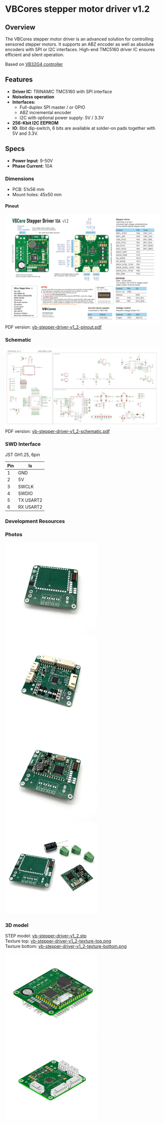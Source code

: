 # VBCores stepper motor driver v1.2

## Overview
The VBCores stepper motor driver is an advanced solution for controlling sensored stepper motors. It supports an ABZ encoder as well as absolute encoders with SPI or I2C interfaces. High-end TMC5160 driver IC ensures efficient and silent operation.

Based on [VB32G4 controller](https://github.com/VBCores/VBCores_files/tree/main/01-VB-Core32G4) 


## Features
- **Driver IC:** TRINAMIC TMC5160 with SPI interface
- **Noiseless operation**
- **Interfaces:**
	- Full-duplex SPI master / or GPIO
	- ABZ incremental encoder
	- I2C with optional power supply: 5V / 3.3V
- **256-Kbit I2C EEPROM**
- **IO**: 8bit dip-switch, 6 bits are available at solder-on pads together with 5V and 3.3V.

## Specs
- **Power Input**: 9-50V
- **Phase Current**: 10A
  
### Dimensions
- PCB: 51x56 mm
- Mount holes: 45x50 mm

#### Pinout
![VBCores Stepper motor driver TMC5160 pinout](vb-stepper-driver-v1_2-pinout.png)
PDF version: [vb-stepper-driver-v1_2-pinout.pdf](vb-stepper-driver-v1_2-pinout.pdf)

### Schematic
![VBCores Stepper motor driver TMC5160 schematic](vb-stepper-driver-v1_2-schematic.png)
PDF version: [vb-stepper-driver-v1_2-schematic.pdf](vb-stepper-driver-v1_2-schematic.pdf)

### SWD Interface

JST GH1.25, 6pin

| Pin      | Is           | 
| -------- | -------------|
| 1        | GND          |
| 2        | 5V           |
| 3        | SWCLK        |
| 4        | SWDIO        |
| 5        | TX USART2    |
| 6        | RX USART2    |

### Development Resources




### Photos
<p float="left">
<img src="vb-stepper-driver-v1_2-1.jpg" width="300">
<img src="vb-stepper-driver-v1_2-2.jpg" width="300">
<img src="vb-stepper-driver-v1_2-3.jpg" width="300">
<img src="vb-stepper-driver-v1_2-4.jpg" width="300">
</p>


### 3D model

STEP model: [vb-stepper-driver-v1_2.stp](vb-stepper-driver-v1_2.stp)
<br>
Texture top: [vb-stepper-driver-v1_2-texture-top.png](vb-stepper-driver-v1_2-texture-top.png)
<br>
Texture bottom: [vb-stepper-driver-v1_2-texture-bottom.png](vb-stepper-driver-v1_2-texture-bottom.png)

<p float="left">
<img src="vb-stepper-driver-v1_2-render-1.png" width="300">
<img src="vb-stepper-driver-v1_2-render-2.png" width="300">
</p>






